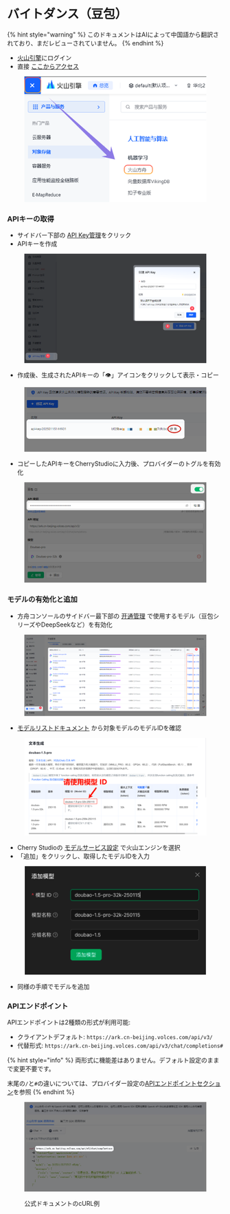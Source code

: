 # バイトダンス（豆包）


{% hint style="warning" %}
このドキュメントはAIによって中国語から翻訳されており、まだレビューされていません。
{% endhint %}




* [火山引擎](https://console.volcengine.com/)にログイン
* 直接 [ここからアクセス](https://console.volcengine.com/ark/region:ark+cn-beijing/openManagement?LLM=%7B%7D)

<figure><img src="../../.gitbook/assets/image (1) (1) (2).png" alt=""><figcaption></figcaption></figure>

### APIキーの取得

* サイドバー下部の [API Key管理](https://console.volcengine.com/ark/region:ark+cn-beijing/apiKey)をクリック
* APIキーを作成

<figure><img src="../../.gitbook/assets/image (6) (2).png" alt=""><figcaption></figcaption></figure>

* 作成後、生成されたAPIキーの「👁️」アイコンをクリックして表示・コピー

<figure><img src="../../.gitbook/assets/image (7) (2).png" alt=""><figcaption></figcaption></figure>

* コピーしたAPIキーをCherryStudioに入力後、プロバイダーのトグルを有効化

<figure><img src="../../.gitbook/assets/image (8) (2).png" alt=""><figcaption></figcaption></figure>

### モデルの有効化と追加

* 方舟コンソールのサイドバー最下部の [开通管理](https://console.volcengine.com/ark/region:ark+cn-beijing/openManagement?LLM=%7B%7D\&OpenTokenDrawer=false) で使用するモデル（豆包シリーズやDeepSeekなど）を有効化

<figure><img src="../../.gitbook/assets/image (1) (1) (2) (1).png" alt=""><figcaption></figcaption></figure>

* [モデルリストドキュメント](https://www.volcengine.com/docs/82379/1330310#%E6%96%87%E6%9C%AC%E7%94%9F%E6%88%90) から対象モデルのモデルIDを確認

<figure><img src="../../.gitbook/assets/火山引擎_模型ID.png" alt="火山エンジンンモデルID一覧"><figcaption></figcaption></figure>

* Cherry Studioの [モデルサービス設定](../../cherrystudio/preview/settings/providers.md) で火山エンジンを選択
* 「追加」をクリックし、取得したモデルIDを入力

<figure><img src="../../.gitbook/assets/volc_ark_01.png" alt=""><figcaption></figcaption></figure>

* 同様の手順でモデルを追加

### APIエンドポイント

APIエンドポイントは2種類の形式が利用可能:

* クライアントデフォルト: `https://ark.cn-beijing.volces.com/api/v3/`
* 代替形式: `https://ark.cn-beijing.volces.com/api/v3/chat/completions#`

{% hint style="info" %}
両形式に機能差はありません。デフォルト設定のままで変更不要です。

末尾の`/`と`#`の違いについては、プロバイダー設定の[APIエンドポイントセクション](../../cherrystudio/preview/settings/providers.md#api-di-zhi)を参照
{% endhint %}

<figure><img src="../../.gitbook/assets/image (3) (2).png" alt=""><figcaption><p>公式ドキュメントのcURL例</p></figcaption></figure>